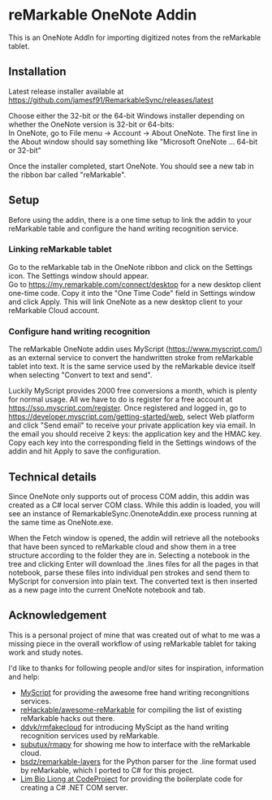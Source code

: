 # reMarkable OneNote Addin
This is an OneNote AddIn for importing digitized notes from the reMarkable tablet.

## Installation
Latest release installer available at <https://github.com/jamesf91/RemarkableSync/releases/latest>  


Choose either the 32-bit or the 64-bit Windows installer depending on whether the OneNote version is 32-bit or 64-bits:  
In OneNote, go to File menu -> Account -> About OneNote. The first line in the About window should say something like "Microsoft OneNote ... 64-bit or 32-bit"

Once the installer completed, start OneNote. You should see a new tab in the ribbon bar called "reMarkable".

## Setup
Before using the addin, there is a one time setup to link the addin to your reMarkable table and configure the hand writing recognition service.

### Linking reMarkable tablet
Go to the reMarkable tab in the OneNote ribbon and click on the Settings icon. The Settings window should appear.  
Go to <https://my.remarkable.com/connect/desktop> for a new desktop client one-time code. Copy it into the "One Time Code" field in Settings window and click Apply. This will link OneNote as a new desktop client to your reMarkable Cloud account.

### Configure hand writing recognition
The reMarkable OneNote addin uses MyScript (<https://www.myscript.com/>) as an external service to convert the handwritten stroke from reMarkable tablet into text. It is the same service used by the reMarkable device itself when selecting "Convert to text and send".

Luckily MyScript provides 2000 free conversions a month, which is plenty for normal usage. All we have to do is register for a free account at <https://sso.myscript.com/register>. Once registered and logged in, go to <https://developer.myscript.com/getting-started/web>, select Web platform and click "Send email" to receive your private application key via email. In the email you should receive 2 keys: the application key and the HMAC key. Copy each key into the corresponding field in the Settings windows of the addin and hit Apply to save the configuration.

## Technical details
Since OneNote only supports out of process COM addin, this addin was created as a C# local server COM class. While this addin is loaded, you will see an instance of RemarkableSync.OnenoteAddin.exe process running at the same time as OneNote.exe.

When the Fetch window is opened, the addin will retrieve all the notebooks that have been synced to reMarkable cloud and show them in a tree structure according to the folder they are in. Selecting a notebook in the tree and clicking Enter will download the .lines files for all the pages in that notebook, parse these files into individual pen strokes and send them to MyScript for conversion into plain text. The converted text is then inserted as a new page into the current OneNote notebook and tab.

## Acknowledgement
This is a personal project of mine that was created out of what to me was a missing piece in the overall workflow of using reMarkable tablet for taking work and study notes.

I'd like to thanks for following people and/or sites for inspiration, information and help:
- [MyScript](https://www.myscript.com) for providing the awesome free hand writing recongnitions services.
- [reHackable/awesome-reMarkable](https://github.com/reHackable/awesome-reMarkable) for compiling the list of existing reMarkable hacks out there.
- [ddvk/rmfakecloud](https://github.com/ddvk/rmfakecloud) for introducing MyScipt as the hand writing recognition services used by reMarkable.
- [subutux/rmapy](https://github.com/subutux/rmapy) for showing me how to interface with the reMarkable cloud.
- [bsdz/remarkable-layers](https://github.com/bsdz/remarkable-layers) for the Python parser for the .line format used by reMarkable, which I ported to C# for this project.
- [Lim Bio Liong at CodeProject](https://www.codeproject.com/Articles/12579/Building-COM-Servers-in-NET) for providing the boilerplate code for creating a C# .NET COM server.